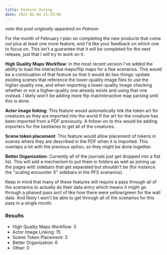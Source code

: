```yaml
---
title: Feature Voting
date: 2021-02-04 23:33:00
---
```


*note this post originally appeared on Patreon*

For the month of February I plan on completing the new products that come out plus at least one more feature, and I'd like your feedback on which one to focus on. This isn't a guarantee that it will be completed for the next release, just that I will try to work on it.

**High Quality Maps Workflow**: In the most recent version I've added the ability to load the interactive maps/flip maps for a few scenarios. This would be a continuation of that feature so that it would do two things: update existing scenes that reference the lower-quality image files to use the higher-quality one, and when importing a lower-quality image checking whether or not a higher-quality one already exists and using that one instead. I likely won't be adding more flip mat/interactive map parsing until this is done.

**Actor image linking**: This feature would automatically link the token art for creatures as they are imported into the world if the art for the creature has been imported from a PDF previously. A follow-on to this would be adding importers for the bestiaries to get all of the creatures.

**Scene token placement**: This feature would allow placement of tokens in scenes where they are described in the PDF when it is imported. This overlaps a lot with the previous option, so they might be done together.

**Better Organization**: Currently all of the journals just get dropped into a flat list. This will add a mechanism to put them in folders as well as joining up the pages with sidebars that get separated but shouldn't be (for instance the "scaling encounter X" sidebars in the PFS scenarios).

Keep in mind that many of these features will require a pass through all of the scenarios to actually do their data entry which means it might go through a phased pass sort of like how there were yellow/green for the wall data. And likely I won't be able to get through all of the scenarios for this pass in a single month.


### Results

* High Quality Maps Workflow: 5
* Actor Image Linking: 15
* Scene Token Placement: 3
* Better Organization: 6
* Other: 0
